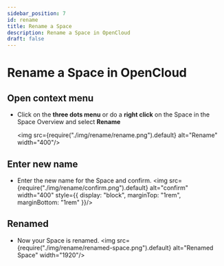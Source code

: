```yaml
---
sidebar_position: 7
id: rename
title: Rename a Space
description: Rename a Space in OpenCloud
draft: false
---
```


# Rename a Space in OpenCloud

## Open context menu

- Click on the **three dots menu** or do a **right click** on the Space in the Space Overview and select **Rename**

  <img src={require("./img/rename/rename.png").default} alt="Rename" width="400"/>

## Enter new name

- Enter the new name for the Space and confirm.
  <img src={require("./img/rename/confirm.png").default} alt="confirm" width="400" style={{ display: "block", marginTop: "1rem", marginBottom: "1rem" }}/>

## Renamed

- Now your Space is renamed.
  <img src={require("./img/rename/renamed-space.png").default} alt="Renamed Space" width="1920"/>
